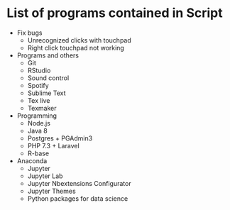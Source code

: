 # List of programs contained in Script

- Fix bugs
  - Unrecognized clicks with touchpad
  - Right click touchpad not working
- Programs and others
  - Git
  - RStudio
  - Sound control
  - Spotify
  - Sublime Text
  - Tex live
  - Texmaker
- Programming
  - Node.js
  - Java 8
  - Postgres + PGAdmin3
  - PHP 7.3 + Laravel
  - R-base
- Anaconda
  - Jupyter
  - Jupyter Lab
  - Jupyter Nbextensions Configurator
  - Jupyter Themes
  - Python packages for data science